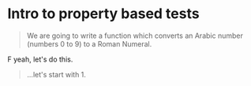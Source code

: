 # Intro to property based tests

> We are going to write a function which converts an Arabic number (numbers 0 to 9) to a Roman Numeral.

F yeah, let's do this.

> ...let's start with 1.


